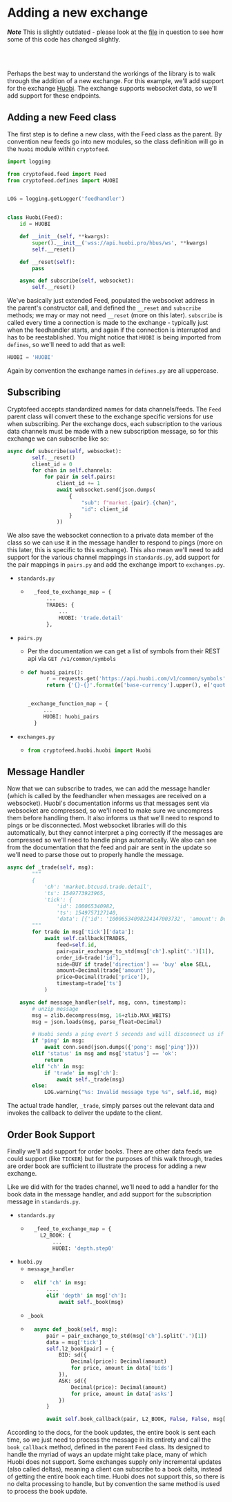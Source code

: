 # Adding a new exchange


***Note*** This is slightly outdated - please look at the [file](../cryptofeed/exchange/huobi.py) in question to see how some of this code has changed slightly.

<br><br>

Perhaps the best way to understand the workings of the library is to walk through the addition of a new exchange. For this example, we'll
add support for the exchange [Huobi](https://huobi.readme.io/docs/ws-api-reference). The exchange supports websocket data, so we'll
add support for these endpoints.


## Adding a new Feed class
The first step is to define a new class, with the Feed class as the parent. By convention new feeds go into new modules, so the
class definition will go in the `huobi` module within `cryptofeed`.

```python
import logging

from cryptofeed.feed import Feed
from cryptofeed.defines import HUOBI


LOG = logging.getLogger('feedhandler')


class Huobi(Feed):
    id = HUOBI

    def __init__(self, **kwargs):
        super().__init__('wss://api.huobi.pro/hbus/ws', **kwargs)
        self.__reset()

    def __reset(self):
        pass

    async def subscribe(self, websocket):
        self.__reset()
```

We've basically just extended Feed, populated the websocket address in the parent's constructor call, and defined the `__reset` and `subscribe` methods; we may or may not need `__reset` (more on this later). `subscribe` is called every time a connection is made to the exchange - typically just when the feedhandler starts, and again if the connection is interrupted and has to be reestablished. You might notice that `HUOBI` is being imported from `defines`, so we'll need to add that as well:

```python
HUOBI = 'HUOBI'
```

Again by convention the exchange names in `defines.py` are all uppercase.

## Subscribing
Cryptofeed accepts standardized names for data channels/feeds. The `Feed` parent class will convert these to the exchange specific versions for use when subscribing. Per the exchange docs, each subscription to the various data channels must be made with a new subscription message, so for this exchange we can subscribe like so:

```python
async def subscribe(self, websocket):
        self.__reset()
        client_id = 0
        for chan in self.channels:
            for pair in self.pairs:
                client_id += 1
                await websocket.send(json.dumps(
                    {
                        "sub": f"market.{pair}.{chan}",
                        "id": client_id
                    }
                ))
```
We also save the websocket connection to a private data member of the class so we can use it in the message handler to respond to pings (more on this later, this is specific to this exchange).
This also mean we'll need to add support for the various channel mappings in `standards.py`, add support for the pair mappings in `pairs.py` and add the exchange import to `exchanges.py`.


* `standards.py`
    - ```python
        _feed_to_exchange_map = {
            ...
            TRADES: {
                ...
                HUOBI: 'trade.detail'
            },
        ```

* `pairs.py`
    - Per the documentation we can get a list of symbols from their REST api via `GET /v1/common/symbols`
    - ```python
      def huobi_pairs():
            r = requests.get('https://api.huobi.com/v1/common/symbols').json()
            return {'{}-{}'.format(e['base-currency'].upper(), e['quote-currency'].upper()) : '{}{}'.format(e['base-currency'], e['quote-currency']) for e in r['data']}


      _exchange_function_map = {
           ...
           HUOBI: huobi_pairs
        }
      ```
* `exchanges.py`
    - ```python
      from cryptofeed.huobi.huobi import Huobi
      ```

## Message Handler
Now that we can subscribe to trades, we can add the message handler (which is called by the feedhandler when messages are received on a websocket). Huobi's documentation informs us that messages sent via websocket are compressed, so we'll need to make sure we uncompress them before handling them. It also informs us that we'll need to respond to pings or be disconnected. Most websocket libraries will do this automatically, but they cannot interpret a ping correctly if the messages are compressed so we'll need to handle pings automatically. We also can see from the documentation that the feed and pair are sent in the update so we'll need to parse those out to properly handle the message.


```python
async def _trade(self, msg):
        """
        {
            'ch': 'market.btcusd.trade.detail',
            'ts': 1549773923965,
            'tick': {
                'id': 100065340982,
                'ts': 1549757127140,
                'data': [{'id': '10006534098224147003732', 'amount': Decimal('0.0777'), 'price': Decimal('3669.69'), 'direction': 'buy', 'ts': 1549757127140}]}}
        """
        for trade in msg['tick']['data']:
            await self.callback(TRADES,
                feed=self.id,
                pair=pair_exchange_to_std(msg['ch'].split('.')[1]),
                order_id=trade['id'],
                side=BUY if trade['direction'] == 'buy' else SELL,
                amount=Decimal(trade['amount']),
                price=Decimal(trade['price']),
                timestamp=trade['ts']
            )

    async def message_handler(self, msg, conn, timestamp):
        # unzip message
        msg = zlib.decompress(msg, 16+zlib.MAX_WBITS)
        msg = json.loads(msg, parse_float=Decimal)

        # Huobi sends a ping evert 5 seconds and will disconnect us if we do not respond to it
        if 'ping' in msg:
            await conn.send(json.dumps({'pong': msg['ping']}))
        elif 'status' in msg and msg['status'] == 'ok':
            return
        elif 'ch' in msg:
            if 'trade' in msg['ch']:
                await self._trade(msg)
        else:
            LOG.warning("%s: Invalid message type %s", self.id, msg)
```

The actual trade handler, `_trade`, simply parses out the relevant data and invokes the callback to deliver the update to the client.

## Order Book Support

Finally we'll add support for order books. There are other data feeds we could support (like `TICKER`) but for the purposes of this walk through, trades are order book are sufficient to illustrate the process for adding a new exchange.

Like we did with for the trades channel, we'll need to add a handler for the book data in the message handler, and add support for the subscription message in `standards.py`.


* `standards.py`
  - ```python
      _feed_to_exchange_map = {
        L2_BOOK: {
            ...
            HUOBI: 'depth.step0'
    ```
* `huobi.py`
  - `message_handler`
  - ```python
      elif 'ch' in msg:
          ....
          elif 'depth' in msg['ch']:
              await self._book(msg)
    ```
  - `_book`
  - ```python
      async def _book(self, msg):
          pair = pair_exchange_to_std(msg['ch'].split('.')[1])
          data = msg['tick']
          self.l2_book[pair] = {
              BID: sd({
                  Decimal(price): Decimal(amount)
                  for price, amount in data['bids']
              }),
              ASK: sd({
                  Decimal(price): Decimal(amount)
                  for price, amount in data['asks']
              })
          }

          await self.book_callback(pair, L2_BOOK, False, False, msg['ts'])
    ```

According to the docs, for the book updates, the entire book is sent each time, so we just need to process the message in its entirety and call the `book_callback` method, defined in the parent `Feed` class. Its designed to handle the myriad of ways an update might take place, many of which Huobi does not support. Some exchanges supply only incremental updates (also called deltas), meaning a client can subscribe to a book delta, instead of getting the entire book each time. Huobi does not support this, so there is no delta processing to handle, but by convention the same method is used to process the book update.
